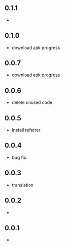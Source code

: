 ## 0.1.1

*

## 0.1.0

* download apk progress


## 0.0.7

* download apk progress

## 0.0.6

* delete unused code.

## 0.0.5

* install referrer

## 0.0.4

* bug fix.

## 0.0.3

* translation

## 0.0.2

*

## 0.0.1

*
